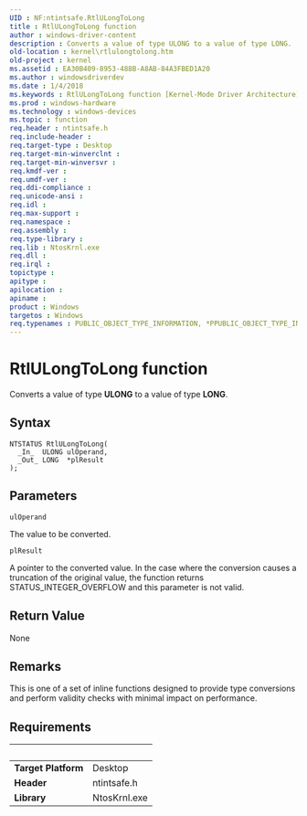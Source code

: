 ```yaml
---
UID : NF:ntintsafe.RtlULongToLong
title : RtlULongToLong function
author : windows-driver-content
description : Converts a value of type ULONG to a value of type LONG.
old-location : kernel\rtlulongtolong.htm
old-project : kernel
ms.assetid : EA30B409-8953-488B-A8AB-84A3FBED1A20
ms.author : windowsdriverdev
ms.date : 1/4/2018
ms.keywords : RtlULongToLong function [Kernel-Mode Driver Architecture], kernel.rtlulongtolong, ntintsafe/RtlULongToLong, RtlULongToLong
ms.prod : windows-hardware
ms.technology : windows-devices
ms.topic : function
req.header : ntintsafe.h
req.include-header : 
req.target-type : Desktop
req.target-min-winverclnt : 
req.target-min-winversvr : 
req.kmdf-ver : 
req.umdf-ver : 
req.ddi-compliance : 
req.unicode-ansi : 
req.idl : 
req.max-support : 
req.namespace : 
req.assembly : 
req.type-library : 
req.lib : NtosKrnl.exe
req.dll : 
req.irql : 
topictype : 
apitype : 
apilocation : 
apiname : 
product : Windows
targetos : Windows
req.typenames : PUBLIC_OBJECT_TYPE_INFORMATION, *PPUBLIC_OBJECT_TYPE_INFORMATION
---
```



# RtlULongToLong function
Converts a value of type <b>ULONG</b> to a value of type <b>LONG</b>.

## Syntax

````
NTSTATUS RtlULongToLong(
  _In_  ULONG ulOperand,
  _Out_ LONG  *plResult
);
````

## Parameters

`ulOperand`

The value to be converted.

`plResult`

A pointer to the converted value. In the case where the conversion causes a truncation of the original value, the function returns STATUS_INTEGER_OVERFLOW and this parameter is not valid.


## Return Value

None

## Remarks

This is one of a set of inline functions designed to provide type conversions and perform validity checks with minimal impact on performance.

## Requirements
| &nbsp; | &nbsp; |
| ---- |:---- |
| **Target Platform** | Desktop |
| **Header** | ntintsafe.h |
| **Library** | NtosKrnl.exe |